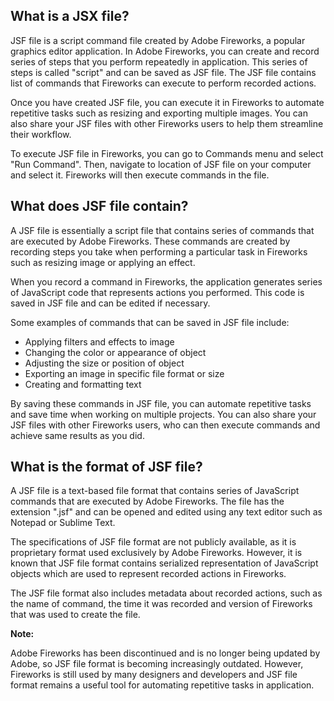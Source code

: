 ## What is a JSX file?

JSF file is a script command file created by Adobe Fireworks, a popular graphics editor application. In Adobe Fireworks, you can create and record series of steps that you perform repeatedly in application. This series of steps is called "script" and can be saved as JSF file. The JSF file contains list of commands that Fireworks can execute to perform recorded actions.

Once you have created JSF file, you can execute it in Fireworks to automate repetitive tasks such as resizing and exporting multiple images. You can also share your JSF files with other Fireworks users to help them streamline their workflow.

To execute JSF file in Fireworks, you can go to Commands menu and select "Run Command". Then, navigate to location of JSF file on your computer and select it. Fireworks will then execute commands in the file.

## What does JSF file contain?

A JSF file is essentially a script file that contains series of commands that are executed by Adobe Fireworks. These commands are created by recording steps you take when performing a particular task in Fireworks such as resizing image or applying an effect.

When you record a command in Fireworks, the application generates series of JavaScript code that represents actions you performed. This code is saved in JSF file and can be edited if necessary.

Some examples of commands that can be saved in JSF file include:

- Applying filters and effects to image
- Changing the color or appearance of object
- Adjusting the size or position of object
- Exporting an image in specific file format or size
- Creating and formatting text

By saving these commands in JSF file, you can automate repetitive tasks and save time when working on multiple projects. You can also share your JSF files with other Fireworks users, who can then execute commands and achieve same results as you did.

## What is the format of JSF file?

A JSF file is a text-based file format that contains series of JavaScript commands that are executed by Adobe Fireworks. The file has the extension ".jsf" and can be opened and edited using any text editor such as Notepad or Sublime Text.

The specifications of JSF file format are not publicly available, as it is proprietary format used exclusively by Adobe Fireworks. However, it is known that JSF file format contains serialized representation of JavaScript objects which are used to represent recorded actions in Fireworks.

The JSF file format also includes metadata about recorded actions, such as the name of command, the time it was recorded and version of Fireworks that was used to create the file.

**Note:**

Adobe Fireworks has been discontinued and is no longer being updated by Adobe, so JSF file format is becoming increasingly outdated. However, Fireworks is still used by many designers and developers and JSF file format remains a useful tool for automating repetitive tasks in application.

